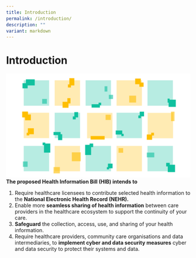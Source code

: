 ```yaml
---
title: Introduction
permalink: /introduction/
description: ""
variant: markdown
---
```

# Introduction
![](/images/about%20hia.png)
**The proposed Health Information Bill (HIB) intends to**
1. Require healthcare licensees to contribute selected health information to the **National Electronic Health Record (NEHR).**
2. Enable more **seamless sharing of health information** between care providers in the healthcare ecosystem to support the continuity of your care.
3. **Safeguard** the collection, access, use, and sharing of your health information.
4. Require healthcare providers, community care organisations and data intermediaries, to **implement cyber and data security measures** cyber and data security to protect their systems and data.